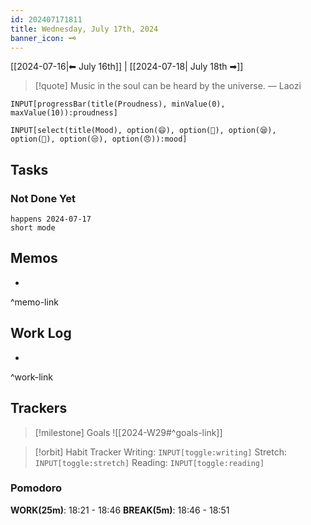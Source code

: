 ```yaml
---
id: 202407171811
title: Wednesday, July 17th, 2024
banner_icon: 🗝️
---
```


[[2024-07-16|⬅ July 16th]] | [[2024-07-18| July 18th ➡]]

> [!quote] Music in the soul can be heard by the universe.
> — Laozi

```meta-bind
INPUT[progressBar(title(Proudness), minValue(0), maxValue(10)):proudness]
```

```meta-bind
INPUT[select(title(Mood), option(😄), option(🙂), option(😪), option(🙁), option(😒), option(😠)):mood]
```

## Tasks

### Not Done Yet

```tasks
happens 2024-07-17
short mode
```

## Memos

- 

^memo-link

## Work Log

- 

^work-link

## Trackers

> [!milestone] Goals
> ![[2024-W29#^goals-link]]

> [!orbit] Habit Tracker
> Writing: `INPUT[toggle:writing]` Stretch: `INPUT[toggle:stretch]` Reading: `INPUT[toggle:reading]`

### Pomodoro

**WORK(25m)**: 18:21 - 18:46
**BREAK(5m)**: 18:46 - 18:51